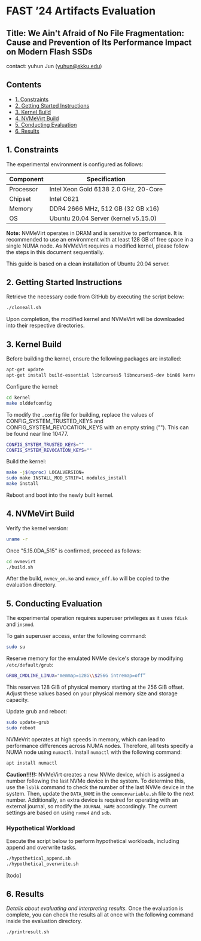 
# FAST ’24 Artifacts Evaluation

## Title: We Ain't Afraid of No File Fragmentation: Cause and Prevention of Its Performance Impact on Modern Flash SSDs
contact: yuhun Jun (yuhun@skku.edu)

## Contents
- [1. Constraints](#1-constraints)
- [2. Getting Started Instructions](#2-getting-started-instructions)
- [3. Kernel Build](#3-kernel-build)
- [4. NVMeVirt Build](#4-nvmevirt-build)
- [5. Conducting Evaluation](#5-conducting-evaluation)
- [6. Results](#6-results)

## 1. Constraints

The experimental environment is configured as follows:

| **Component** | **Specification**                  |
|---------------|------------------------------------|
| Processor     | Intel Xeon Gold 6138 2.0 GHz, 20-Core |
| Chipset       | Intel C621                         |
| Memory        | DDR4 2666 MHz, 512 GB (32 GB x16)  |
| OS            | Ubuntu 20.04 Server (kernel v5.15.0)|

**Note:** NVMeVirt operates in DRAM and is sensitive to performance. It is recommended to use an environment with at least 128 GB of free space in a single NUMA node. As NVMeVirt requires a modified kernel, please follow the steps in this document sequentially.

This guide is based on a clean installation of Ubuntu 20.04 server.

## 2. Getting Started Instructions

Retrieve the necessary code from GitHub by executing the script below:
```bash
./cloneall.sh
```
Upon completion, the modified kernel and NVMeVirt will be downloaded into their respective directories.

## 3. Kernel Build

Before building the kernel, ensure the following packages are installed:
```bash
apt-get update
apt-get install build-essential libncurses5 libncurses5-dev bin86 kernel-package libssl-dev bison flex libelf-dev dwarves
```
Configure the kernel:
```bash
cd kernel
make olddefconfig
```
To modify the `.config` file for building, replace the values of CONFIG_SYSTEM_TRUSTED_KEYS and CONFIG_SYSTEM_REVOCATION_KEYS with an empty string (""). This can be found near line 10477.

```bash
CONFIG_SYSTEM_TRUSTED_KEYS=""
CONFIG_SYSTEM_REVOCATION_KEYS=""
```

Build the kernel:
```bash
make -j$(nproc) LOCALVERSION=
sudo make INSTALL_MOD_STRIP=1 modules_install  
make install
```
Reboot and boot into the newly built kernel.

## 4. NVMeVirt Build

Verify the kernel version:
```bash
uname -r
```
Once "5.15.0DA_515" is confirmed, proceed as follows:
```bash
cd nvmevirt
./build.sh
```
After the build, `nvmev_on.ko` and `nvmev_off.ko` will be copied to the evaluation directory.

## 5. Conducting Evaluation
The experimental operation requires superuser privileges as it uses `fdisk` and `insmod`.

To gain superuser access, enter the following command:

```bash
sudo su
```

Reserve memory for the emulated NVMe device's storage by modifying `/etc/default/grub`:
```bash
GRUB_CMDLINE_LINUX="memmap=128G\\$256G intremap=off”
```
This reserves 128 GiB of physical memory starting at the 256 GiB offset. Adjust these values based on your physical memory size and storage capacity.

Update grub and reboot:
```bash
sudo update-grub
sudo reboot
```

NVMeVrit operates at high speeds in memory, which can lead to performance differences across NUMA nodes. Therefore, all tests specify a NUMA node using `numactl`. Install `numactl` with the following command:
```bash
apt install numactl
```

**Caution!!!!!:** NVMeVirt creates a new NVMe device, which is assigned a number following the last NVMe device in the system. To determine this, use the `lsblk` command to check the number of the last NVMe device in the system. Then, update the `DATA_NAME` in the `commonvariable.sh` file to the next number. Additionally, an extra device is required for operating with an external journal, so modify the `JOURNAL_NAME` accordingly. The current settings are based on using `nvme4` and `sdb`.

### Hypothetical Workload
Execute the script below to perform hypothetical workloads, including append and overwrite tasks.
```bash
./hypothetical_append.sh
./hypothetical_overwrite.sh
```

[todo]

## 6. Results
*Details about evaluating and interpreting results.*
Once the evaluation is complete, you can check the results all at once with the following command inside the evaluation directory.
```bash
./printresult.sh
```
